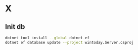 # X

## Init db
```sh
dotnet tool install --global dotnet-ef
dotnet ef database update --project wintoday.Server.csproj
```